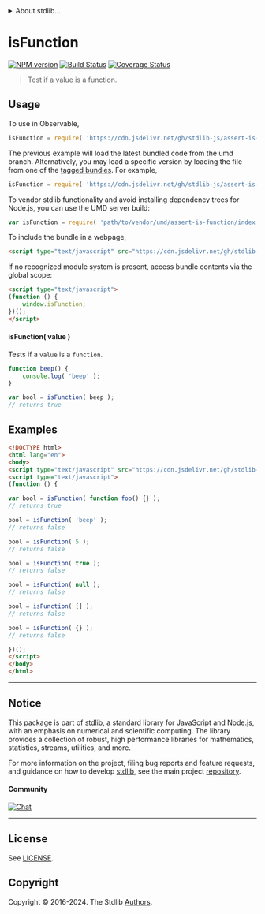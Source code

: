 <!--

@license Apache-2.0

Copyright (c) 2018 The Stdlib Authors.

Licensed under the Apache License, Version 2.0 (the "License");
you may not use this file except in compliance with the License.
You may obtain a copy of the License at

   http://www.apache.org/licenses/LICENSE-2.0

Unless required by applicable law or agreed to in writing, software
distributed under the License is distributed on an "AS IS" BASIS,
WITHOUT WARRANTIES OR CONDITIONS OF ANY KIND, either express or implied.
See the License for the specific language governing permissions and
limitations under the License.

-->


<details>
  <summary>
    About stdlib...
  </summary>
  <p>We believe in a future in which the web is a preferred environment for numerical computation. To help realize this future, we've built stdlib. stdlib is a standard library, with an emphasis on numerical and scientific computation, written in JavaScript (and C) for execution in browsers and in Node.js.</p>
  <p>The library is fully decomposable, being architected in such a way that you can swap out and mix and match APIs and functionality to cater to your exact preferences and use cases.</p>
  <p>When you use stdlib, you can be absolutely certain that you are using the most thorough, rigorous, well-written, studied, documented, tested, measured, and high-quality code out there.</p>
  <p>To join us in bringing numerical computing to the web, get started by checking us out on <a href="https://github.com/stdlib-js/stdlib">GitHub</a>, and please consider <a href="https://opencollective.com/stdlib">financially supporting stdlib</a>. We greatly appreciate your continued support!</p>
</details>

# isFunction

[![NPM version][npm-image]][npm-url] [![Build Status][test-image]][test-url] [![Coverage Status][coverage-image]][coverage-url] <!-- [![dependencies][dependencies-image]][dependencies-url] -->

> Test if a value is a function.



<section class="usage">

## Usage

To use in Observable,

```javascript
isFunction = require( 'https://cdn.jsdelivr.net/gh/stdlib-js/assert-is-function@umd/browser.js' )
```
The previous example will load the latest bundled code from the umd branch. Alternatively, you may load a specific version by loading the file from one of the [tagged bundles](https://github.com/stdlib-js/assert-is-function/tags). For example,

```javascript
isFunction = require( 'https://cdn.jsdelivr.net/gh/stdlib-js/assert-is-function@v0.2.0-umd/browser.js' )
```

To vendor stdlib functionality and avoid installing dependency trees for Node.js, you can use the UMD server build:

```javascript
var isFunction = require( 'path/to/vendor/umd/assert-is-function/index.js' )
```

To include the bundle in a webpage,

```html
<script type="text/javascript" src="https://cdn.jsdelivr.net/gh/stdlib-js/assert-is-function@umd/browser.js"></script>
```

If no recognized module system is present, access bundle contents via the global scope:

```html
<script type="text/javascript">
(function () {
    window.isFunction;
})();
</script>
```

#### isFunction( value )

Tests if a `value` is a `function`.

```javascript
function beep() {
    console.log( 'beep' );
}

var bool = isFunction( beep );
// returns true
```

</section>

<!-- /.usage -->

<section class="examples">

## Examples

<!-- eslint-disable no-empty-function, no-restricted-syntax -->

<!-- eslint no-undef: "error" -->

```html
<!DOCTYPE html>
<html lang="en">
<body>
<script type="text/javascript" src="https://cdn.jsdelivr.net/gh/stdlib-js/assert-is-function@umd/browser.js"></script>
<script type="text/javascript">
(function () {

var bool = isFunction( function foo() {} );
// returns true

bool = isFunction( 'beep' );
// returns false

bool = isFunction( 5 );
// returns false

bool = isFunction( true );
// returns false

bool = isFunction( null );
// returns false

bool = isFunction( [] );
// returns false

bool = isFunction( {} );
// returns false

})();
</script>
</body>
</html>
```

</section>

<!-- /.examples -->

<!-- Section for related `stdlib` packages. Do not manually edit this section, as it is automatically populated. -->

<section class="related">

</section>

<!-- /.related -->

<!-- Section for all links. Make sure to keep an empty line after the `section` element and another before the `/section` close. -->


<section class="main-repo" >

* * *

## Notice

This package is part of [stdlib][stdlib], a standard library for JavaScript and Node.js, with an emphasis on numerical and scientific computing. The library provides a collection of robust, high performance libraries for mathematics, statistics, streams, utilities, and more.

For more information on the project, filing bug reports and feature requests, and guidance on how to develop [stdlib][stdlib], see the main project [repository][stdlib].

#### Community

[![Chat][chat-image]][chat-url]

---

## License

See [LICENSE][stdlib-license].


## Copyright

Copyright &copy; 2016-2024. The Stdlib [Authors][stdlib-authors].

</section>

<!-- /.stdlib -->

<!-- Section for all links. Make sure to keep an empty line after the `section` element and another before the `/section` close. -->

<section class="links">

[npm-image]: http://img.shields.io/npm/v/@stdlib/assert-is-function.svg
[npm-url]: https://npmjs.org/package/@stdlib/assert-is-function

[test-image]: https://github.com/stdlib-js/assert-is-function/actions/workflows/test.yml/badge.svg?branch=v0.2.0
[test-url]: https://github.com/stdlib-js/assert-is-function/actions/workflows/test.yml?query=branch:v0.2.0

[coverage-image]: https://img.shields.io/codecov/c/github/stdlib-js/assert-is-function/main.svg
[coverage-url]: https://codecov.io/github/stdlib-js/assert-is-function?branch=main

<!--

[dependencies-image]: https://img.shields.io/david/stdlib-js/assert-is-function.svg
[dependencies-url]: https://david-dm.org/stdlib-js/assert-is-function/main

-->

[chat-image]: https://img.shields.io/gitter/room/stdlib-js/stdlib.svg
[chat-url]: https://app.gitter.im/#/room/#stdlib-js_stdlib:gitter.im

[stdlib]: https://github.com/stdlib-js/stdlib

[stdlib-authors]: https://github.com/stdlib-js/stdlib/graphs/contributors

[umd]: https://github.com/umdjs/umd
[es-module]: https://developer.mozilla.org/en-US/docs/Web/JavaScript/Guide/Modules

[deno-url]: https://github.com/stdlib-js/assert-is-function/tree/deno
[deno-readme]: https://github.com/stdlib-js/assert-is-function/blob/deno/README.md
[umd-url]: https://github.com/stdlib-js/assert-is-function/tree/umd
[umd-readme]: https://github.com/stdlib-js/assert-is-function/blob/umd/README.md
[esm-url]: https://github.com/stdlib-js/assert-is-function/tree/esm
[esm-readme]: https://github.com/stdlib-js/assert-is-function/blob/esm/README.md
[branches-url]: https://github.com/stdlib-js/assert-is-function/blob/main/branches.md

[stdlib-license]: https://raw.githubusercontent.com/stdlib-js/assert-is-function/main/LICENSE

</section>

<!-- /.links -->
